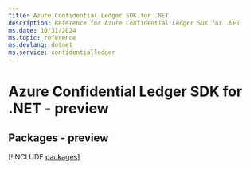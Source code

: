 ```yaml
---
title: Azure Confidential Ledger SDK for .NET
description: Reference for Azure Confidential Ledger SDK for .NET
ms.date: 10/31/2024
ms.topic: reference
ms.devlang: dotnet
ms.service: confidentialledger
---
```

# Azure Confidential Ledger SDK for .NET - preview
## Packages - preview
[!INCLUDE [packages](confidential-ledger-index.md)]